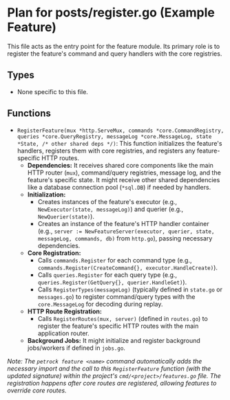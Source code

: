 # Plan for posts/register.go (Example Feature)

This file acts as the entry point for the feature module. Its primary role is to register the feature's command and query handlers with the core registries.

## Types

- None specific to this file.

## Functions

- `RegisterFeature(mux *http.ServeMux, commands *core.CommandRegistry, queries *core.QueryRegistry, messageLog *core.MessageLog, state *State, /* other shared deps */)`: This function initializes the feature's handlers, registers them with core registries, and registers any feature-specific HTTP routes.
  - **Dependencies:** It receives shared core components like the main HTTP router (`mux`), command/query registries, message log, and the feature's specific state. It might receive other shared dependencies like a database connection pool (`*sql.DB`) if needed by handlers.
  - **Initialization:**
    - Creates instances of the feature's executor (e.g., `NewExecutor(state, messageLog)`) and querier (e.g., `NewQuerier(state)`).
    - Creates an instance of the feature's HTTP handler container (e.g., `server := NewFeatureServer(executor, querier, state, messageLog, commands, db)` from `http.go`), passing necessary dependencies.
  - **Core Registration:**
    - Calls `commands.Register` for each command type (e.g., `commands.Register(CreateCommand{}, executor.HandleCreate)`).
    - Calls `queries.Register` for each query type (e.g., `queries.Register(GetQuery{}, querier.HandleGet)`).
    - Calls `RegisterTypes(messageLog)` (typically defined in `state.go` or `messages.go`) to register command/query types with the `core.MessageLog` for decoding during replay.
  - **HTTP Route Registration:**
    - Calls `RegisterRoutes(mux, server)` (defined in `routes.go`) to register the feature's specific HTTP routes with the main application router.
  - **Background Jobs:** It might initialize and register background jobs/workers if defined in `jobs.go`.

_Note: The `petrock feature <name>` command automatically adds the necessary import and the call to this `RegisterFeature` function (with the updated signature) within the project's `cmd/<project>/features.go` file. The registration happens *after* core routes are registered, allowing features to override core routes._
